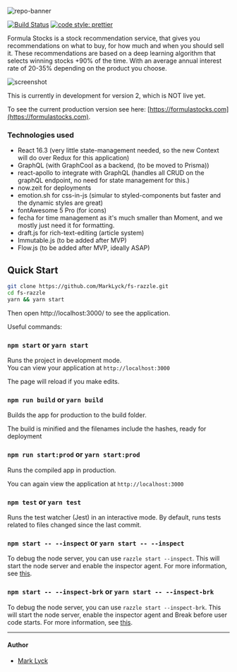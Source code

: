 ![repo-banner](https://github.com/MarkLyck/fs-razzle/blob/master/public/media/icons/logo_horizontal.svg)

[![Build Status](https://travis-ci.org/MarkLyck/fs-razzle.svg?branch=master)](https://travis-ci.org/MarkLyck/fs-razzle)
[![code style: prettier](https://img.shields.io/badge/code_style-prettier-ff69b4.svg?style=flat-square)](https://github.com/prettier/prettier)

Formula Stocks is a stock recommendation service, that gives you recommendations on what to buy, for how much and when you should sell it. These recommendations are based on a deep learning algorithm that selects winning stocks +90% of the time. With an average annual interest rate of 20-35% depending on the product you choose.

![screenshot](https://github.com/MarkLyck/fs-razzle/blob/master/public/static/images/screenshots/suggestions.png)

This is currently in development for version 2, which is NOT live yet.

To see the current production version see here: [https://formulastocks.com](https://formulastocks.com).

### Technologies used

- React 16.3 (very little state-management needed, so the new Context will do over Redux for this application)
- GraphQL (with GraphCool as a backend, (to be moved to Prisma))
- react-apollo to integrate with GraphQL (handles all CRUD on the graphQL endpoint, no need for state management for this.)
- now.zeit for deployments
- emotion.sh for css-in-js (simular to styled-components but faster and the dynamic styles are great)
- fontAwesome 5 Pro (for icons)
- fecha for time management as it's much smaller than Moment, and we mostly just need it for formatting.
- draft.js for rich-text-editing (article system)
- Immutable.js (to be added after MVP)
- Flow.js (to be added after MVP, ideally ASAP)

## Quick Start

```bash
git clone https://github.com/MarkLyck/fs-razzle.git
cd fs-razzle
yarn && yarn start
```

Then open http://localhost:3000/ to see the application.

Useful commands:

### `npm start` or `yarn start`

Runs the project in development mode.  
You can view your application at `http://localhost:3000`

The page will reload if you make edits.

### `npm run build` or `yarn build`

Builds the app for production to the build folder.

The build is minified and the filenames include the hashes, ready for deployment

### `npm run start:prod` or `yarn start:prod`

Runs the compiled app in production.

You can again view the application at `http://localhost:3000`

### `npm test` or `yarn test`

Runs the test watcher (Jest) in an interactive mode.
By default, runs tests related to files changed since the last commit.

### `npm start -- --inspect` or `yarn start -- --inspect`

To debug the node server, you can use `razzle start --inspect`. This will start the node server and enable the inspector agent. For more information, see [this](https://nodejs.org/en/docs/inspector/).

### `npm start -- --inspect-brk` or `yarn start -- --inspect-brk`

To debug the node server, you can use `razzle start --inspect-brk`. This will start the node server, enable the inspector agent and Break before user code starts. For more information, see [this](https://nodejs.org/en/docs/inspector/).

---

#### Author

- [Mark Lyck](https://twitter.com/marklyck)
